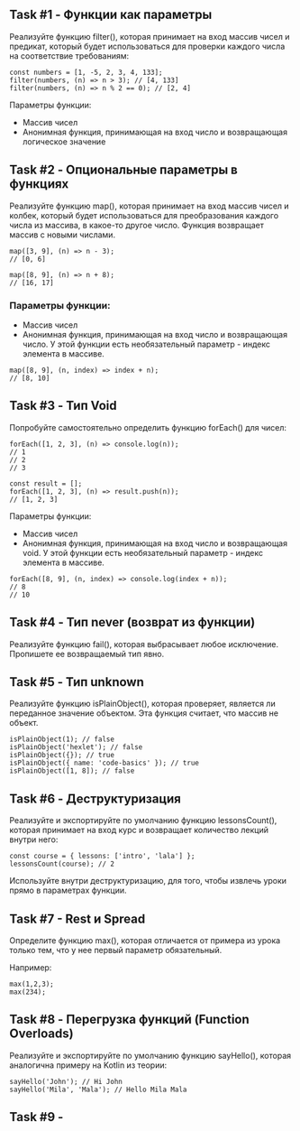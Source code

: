 ## Task #1 - Функции как параметры
Реализуйте функцию filter(), которая принимает на вход массив чисел и предикат, который будет использоваться для проверки каждого числа на соответствие требованиям:
```
const numbers = [1, -5, 2, 3, 4, 133];
filter(numbers, (n) => n > 3); // [4, 133]
filter(numbers, (n) => n % 2 == 0); // [2, 4]
```
Параметры функции:
* Массив чисел
* Анонимная функция, принимающая на вход число и возвращающая логическое значение

## Task #2 - Опциональные параметры в функциях
Реализуйте функцию map(), которая принимает на вход массив чисел и колбек, который будет использоваться для преобразования каждого числа из массива, в какое-то другое число. Функция возвращает массив с новыми числами.
```
map([3, 9], (n) => n - 3);
// [0, 6]

map([8, 9], (n) => n + 8);
// [16, 17]
```
### Параметры функции:
* Массив чисел
* Анонимная функция, принимающая на вход число и возвращающая число. У этой функции есть необязательный параметр - индекс элемента в массиве.
```
map([8, 9], (n, index) => index + n);
// [8, 10]
```

## Task #3 - Тип Void
Попробуйте самостоятельно определить функцию forEach() для чисел:
```
forEach([1, 2, 3], (n) => console.log(n));
// 1
// 2
// 3

const result = [];
forEach([1, 2, 3], (n) => result.push(n));
// [1, 2, 3]
```
Параметры функции:
* Массив чисел
* Анонимная функция, принимающая на вход число и возвращающая void. У этой функции есть необязательный параметр - индекс элемента в массиве.
```
forEach([8, 9], (n, index) => console.log(index + n));
// 8
// 10
```

## Task #4 - Тип never (возврат из функции)
Реализуйте функцию fail(), которая выбрасывает любое исключение. Пропишете ее возвращаемый тип явно.

## Task #5 - Тип unknown
Реализуйте функцию isPlainObject(), которая проверяет, является ли переданное значение объектом. Эта функция считает, что массив не объект.
```
isPlainObject(1); // false
isPlainObject('hexlet'); // false
isPlainObject({}); // true
isPlainObject({ name: 'code-basics' }); // true
isPlainObject([1, 8]); // false
```

## Task #6 - Деструктуризация
Реализуйте и экспортируйте по умолчанию функцию lessonsCount(), которая принимает на вход курс и возвращает количество лекций внутри него:
```
const course = { lessons: ['intro', 'lala'] };
lessonsCount(course); // 2
```
Используйте внутри деструктуризацию, для того, чтобы извлечь уроки прямо в параметрах функции.

## Task #7 - Rest и Spread
Определите функцию max(), которая отличается от примера из урока только тем, что у нее первый параметр обязательный.

Например:
```
max(1,2,3);
max(234);
```

## Task #8 - Перегрузка функций (Function Overloads)
Реализуйте и экспортируйте по умолчанию функцию sayHello(), которая аналогична примеру на Kotlin из теории:
```
sayHello('John'); // Hi John
sayHello('Mila', 'Mala'); // Hello Mila Mala
```

## Task #9 - 
